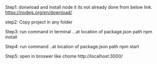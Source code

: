 Step1: donwload and install node it its not already done from below link.
https://nodejs.org/en/download/

step2: Copy project in any folder

Step3: run  command  in terminal ...at location of package.json path
npm install

Step4: run command ..at location of package.json path
npm start

Step5: open in broswer like chome
http://localhost:3000/